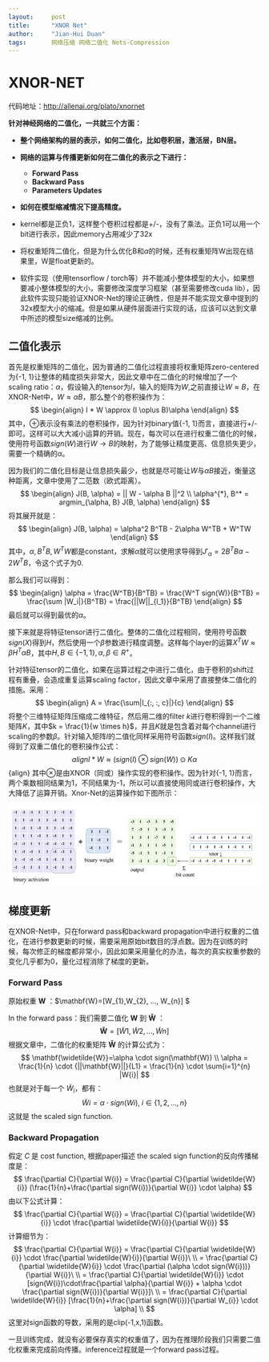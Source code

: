 ```yaml
---
layout: 	post
title: 		"XNOR Net"
author: 	"Jian-Hui Duan"
tags:		网络压缩 网络二值化 Nets-Compression
---
```


# XNOR-NET

代码地址：http://allenai.org/plato/xnornet

**针对神经网络的二值化，一共就三个方面：**

* **整个网络架构的层的表示，如何二值化，比如卷积层，激活层，BN层。**

* **网络的运算与传播更新如何在二值化的表示之下进行：**
  * **Forward Pass**
  * **Backward Pass**
  * **Parameters Updates**	
* **如何在模型缩减情况下提高精度。**



* kernel都是正负1，这样整个卷积过程都是+/-，没有了乘法。正负1可以用一个bit进行表示，因此memory占用减少了32x
* 将权重矩阵二值化，但是为什么优化B和$\alpha$的时候，还有权重矩阵W出现在结果里，W是float更新的。
* 软件实现（使用tensorflow / torch等）并不能减小整体模型的大小，如果想要减小整体模型的大小，需要修改深度学习框架（甚至需要修改cuda lib），因此软件实现只能验证XNOR-Net的理论正确性，但是并不能实现文章中提到的32x模型大小的缩减。但是如果从硬件层面进行实现的话，应该可以达到文章中所述的模型size缩减的比例。



## 二值化表示

首先是权重矩阵的二值化，因为普通的二值化过程直接将权重矩阵zero-centered为{-1, 1}让整体的精度损失非常大，因此文章中在二值化的时候增加了一个scaling ratio：$\alpha$，假设输入的tensor为$I$，输入的矩阵为$W$,之前直接让$W \approx B$，在XNOR-Net中，$W \approx \alpha B$，那么整个的卷积操作为：
$$
\begin{align}
I * W \approx (I \oplus B)\alpha
\end{align}
$$
其中，$\oplus$表示没有乘法的卷积操作，因为针对binary值{-1, 1}而言，直接进行+/-即可。这样可以大大减小运算的开销。现在，每次可以在进行权重二值化的时候，使用符号函数$sign(W)$进行$W \rightarrow B$的映射，为了能够让精度更高、信息损失更少，需要一个精确的$\alpha$。

因为我们的二值化目标是让信息损失最少，也就是尽可能让$W$与$\alpha B$接近，衡量这种距离，文章中使用了二范数（欧式距离）。
$$
\begin{align}
J(B, \alpha) = || W - \alpha B ||^2 \\
\alpha^{*}, B^* = argmin_{\alpha, B} J(B, \alpha)
\end{align}
$$
将其展开就是：
$$
\begin{align}
J(B, \alpha) = \alpha^2 B^TB - 2\alpha W^TB + W^TW
\end{align}
$$
其中，$\alpha, B^TB, W^TW$都是constant，求解$\alpha$就可以使用求导得到$J'_{\alpha} = 2B^TB\alpha - 2W^TB$，令这个式子为0.

那么我们可以得到：
$$
\begin{align}
\alpha = \frac{W^TB}{B^TB} = \frac{W^T sign(W)}{B^TB} = \frac{\sum |W_i|}{B^TB} = \frac{||W||_{l_1}}{B^TB}
\end{align}
$$
最后就可以得到最优的$\alpha$。

接下来就是将特征tensor进行二值化。整体的二值化过程相同，使用符号函数$sign(X)$得到$H$，然后使用一个$\beta$参数进行精度调整。这样每个layer的运算$X^TW \approx \beta H^T \alpha B$，其中$H,B \in \{-1, 1\}, \alpha, \beta \in R^+$。

针对特征tensor的二值化，如果在运算过程之中进行二值化，由于卷积的shift过程有重叠，会造成重复运算scaling factor，因此文章中采用了直接整体二值化的措施。采用：
$$
\begin{align}
A = \frac{\sum|I_{:, :, c}|}{c}
\end{align}
$$
将整个三维特征矩阵压缩成二维特征，然后用二维的filter $k$进行卷积得到一个二维矩阵$K$，其中$k = \frac{1}{w \times h}$，并且$K$就是包含着对每个channel进行scaling的参数$\beta$。针对输入矩阵$I$的二值化同样采用符号函数$sign(I)$。这样我们就得到了双重二值化的卷积操作公式：
$$ {align}
I* W \approx (sign(I) \otimes sign(W)) \odot K\alpha
$$ {align}
其中$\otimes$是由XNOR（同或）操作实现的卷积操作。因为针对{-1, 1}而言，两个乘数相同结果为1，不同结果为-1，所以可以直接使用同或进行卷积操作，大大降低了运算开销。Xnor-Net的运算操作如下图所示：

![](/img/in-post/img/xnor-net.png)

## 梯度更新

在XNOR-Net中，只在forward pass和backward propagation中进行权重的二值化，在进行参数更新的时候，需要采用原始bit数目的浮点数。因为在训练的时候，每次修正的梯度都非常小，因此如果采用量化的办法，每次的真实权重参数的变化几乎都为0，量化过程消除了梯度的更新。

### Forward Pass

原始权重 $\mathbf{W}$ ：$\mathbf{W}=[W_{1},W_{2}, ..., W_{n}] $ 

In the forward pass：我们需要二值化 $\mathbf{W}$ 到 $\mathbf{\widetilde{W}}$ ：
$$
\mathbf{\widetilde{W}}=[\widetilde{W}{1},\widetilde{W}{2}, ..., \widetilde{W}{n}] 
$$
根据文章中，二值化的权重矩阵 $\mathbf{\widetilde{W}}$ 的计算公式为：
$$
\mathbf{\widetilde{W}}=\alpha \cdot sign(\mathbf{W}) \\
\alpha = \frac{1}{n} \cdot {||\mathbf{W}||}{L1} = \frac{1}{n} \cdot \sum{i=1}^{n} |W{i}| 
$$
 也就是对于每一个 $\widetilde{W}_{i}$，都有：
$$
\widetilde{W}{i} =\alpha \cdot sign(W{i}), \; i \in \{1,2,...,n\}
$$
这就是 the scaled sign function.

### Backward Propagation

假定 $C$ 是 cost function, 根据paper描述 the scaled sign function的反向传播梯度是：
$$
\frac{\partial C}{\partial W{i}} = \frac{\partial C}{\partial \widetilde{W}{i}} (\frac{1}{n}+\frac{\partial sign(W{i})}{\partial W{i}} \cdot \alpha)
$$
由以下公式计算：
$$
\frac{\partial C}{\partial W{i}} = \frac{\partial C}{\partial \widetilde{W}{i}} \cdot \frac{\partial \widetilde{W}{i}}{\partial W{i}}
$$
计算细节为：
$$
\frac{\partial C}{\partial W{i}} = \frac{\partial C}{\partial \widetilde{W}{i}} \cdot \frac{\partial \widetilde{W}{i}}{\partial W{i}}\ \\
= \frac{\partial C}{\partial \widetilde{W}{i}} \cdot \frac{\partial (\alpha \cdot sign(W{i}))}{\partial W{i}}\ \\
= \frac{\partial C}{\partial \widetilde{W}{i}} \cdot [sign(W{i})\cdot\frac{\partial \alpha}{\partial W{i}} + \alpha \cdot \frac{\partial sign(W{i})}{\partial W{i}}]\ \\
= \frac{\partial C}{\partial \widetilde{W}{i}} [\frac{1}{n}+\frac{\partial sign(W{i})}{\partial W_{i}} \cdot \alpha] \\
$$
这里对sign函数的导数，采用的是clip(-1,x,1)函数。



一旦训练完成，就没有必要保存真实的权重值了，因为在推理阶段我们只需要二值化权重来完成前向传播。inference过程就是一个forward pass过程。